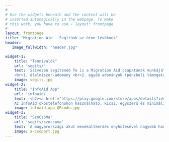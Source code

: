 ```yaml
---
#
# Use the widgets beneath and the content will be
# inserted automagically in the webpage. To make
# this work, you have to use › layout: frontpage
#
layout: frontpage
title: "Migration Aid - Segítünk az úton lévőknek"
header:
   image_fullwidth: "header.jpg"

widget-1:
    title: "Tennivalók"
    url: 'segits/'
    text: 'Szívesen segítenéd Te is a Migration Aid csapatának munkáját? A segítségnyújtás formái:
    <br>1. élelmiszer-adomány <br>2. egyéb adományok (pénzbeli támogatás, ruha, gyógyszer stb.) .<br>3. egészségügyi és jogi segítségnyújtás <br>4. információs anyagok: fordítás, nyomtatás <br>5. tolmácsolás és koordináció <br>6. raktár és szállítás: logisztika, csomagolás'
    image: segits.jpg
widget-2:
    title: "InfoAid App"
    url: 'infoaid/'
    text: '<h2><a href ="https://play.google.com/store/apps/details?id=com.migrationaid.infoaid">bit.ly/infoaid</a></h2> 
    Az InfoAid okostelefonokon használható, kicsi, egyszerű és minimális adatforgalommal járó alkalmazás, melynek célja a Magyarországra érkező menekültek gyors és hiteles információhoz juttatása saját nyelvükön. Letölthető a <b><a href="https://play.google.com/store/apps/details?id=com.migrationaid.infoaid">Google Playről</a></b>, a <b><a href="bit.ly/infoaid">bit.ly/infoaid</a></b> címről, vagy az fenti QR kód leolvasásával.'
    image: infoaid_app_QRcode.jpg
widget-3:
    title: "SzoCsoMa"
    url: 'segits/szocsoma'
    text: 'A magyarországi akut menekültkérdés enyhülésével nagyobb hangsúly tudunk fektetni a Magyarországon élő, segítségre szorulókra. Még a nyáron, a Keleti pályaudvar hőskorszakában figyeltünk fel arra, hogy kétségbeesésében jó pár család elhagyni kényszerül korábbi otthonát, és a teljes létbizonytalanságot választva, Budapestre indul.'
    image: a-csoport.jpg
---
```

